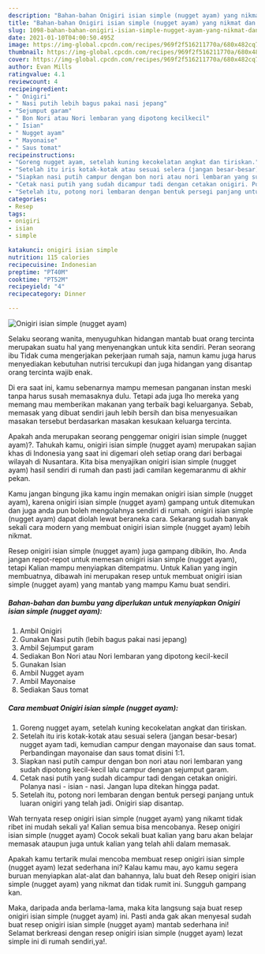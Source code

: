 ```yaml
---
description: "Bahan-bahan Onigiri isian simple (nugget ayam) yang nikmat dan Mudah Dibuat"
title: "Bahan-bahan Onigiri isian simple (nugget ayam) yang nikmat dan Mudah Dibuat"
slug: 1098-bahan-bahan-onigiri-isian-simple-nugget-ayam-yang-nikmat-dan-mudah-dibuat
date: 2021-01-10T04:00:50.495Z
image: https://img-global.cpcdn.com/recipes/969f2f516211770a/680x482cq70/onigiri-isian-simple-nugget-ayam-foto-resep-utama.jpg
thumbnail: https://img-global.cpcdn.com/recipes/969f2f516211770a/680x482cq70/onigiri-isian-simple-nugget-ayam-foto-resep-utama.jpg
cover: https://img-global.cpcdn.com/recipes/969f2f516211770a/680x482cq70/onigiri-isian-simple-nugget-ayam-foto-resep-utama.jpg
author: Evan Mills
ratingvalue: 4.1
reviewcount: 4
recipeingredient:
- " Onigiri"
- " Nasi putih lebih bagus pakai nasi jepang"
- "Sejumput garam"
- " Bon Nori atau Nori lembaran yang dipotong kecilkecil"
- " Isian"
- " Nugget ayam"
- " Mayonaise"
- " Saus tomat"
recipeinstructions:
- "Goreng nugget ayam, setelah kuning kecokelatan angkat dan tiriskan."
- "Setelah itu iris kotak-kotak atau sesuai selera (jangan besar-besar) nugget ayam tadi, kemudian campur dengan mayonaise dan saus tomat. Perbandingan mayonaise dan saus tomat disini 1:1."
- "Siapkan nasi putih campur dengan bon nori atau nori lembaran yang sudah dipotong kecil-kecil lalu campur dengan sejumput garam."
- "Cetak nasi putih yang sudah dicampur tadi dengan cetakan onigiri. Polanya nasi - isian - nasi. Jangan lupa ditekan hingga padat."
- "Setelah itu, potong nori lembaran dengan bentuk persegi panjang untuk luaran onigiri yang telah jadi. Onigiri siap disantap."
categories:
- Resep
tags:
- onigiri
- isian
- simple

katakunci: onigiri isian simple 
nutrition: 115 calories
recipecuisine: Indonesian
preptime: "PT40M"
cooktime: "PT52M"
recipeyield: "4"
recipecategory: Dinner

---
```



![Onigiri isian simple (nugget ayam)](https://img-global.cpcdn.com/recipes/969f2f516211770a/680x482cq70/onigiri-isian-simple-nugget-ayam-foto-resep-utama.jpg)

Selaku seorang wanita, menyuguhkan hidangan mantab buat orang tercinta merupakan suatu hal yang menyenangkan untuk kita sendiri. Peran seorang ibu Tidak cuma mengerjakan pekerjaan rumah saja, namun kamu juga harus menyediakan kebutuhan nutrisi tercukupi dan juga hidangan yang disantap orang tercinta wajib enak.

Di era  saat ini, kamu sebenarnya mampu memesan panganan instan meski tanpa harus susah memasaknya dulu. Tetapi ada juga lho mereka yang memang mau memberikan makanan yang terbaik bagi keluarganya. Sebab, memasak yang dibuat sendiri jauh lebih bersih dan bisa menyesuaikan masakan tersebut berdasarkan masakan kesukaan keluarga tercinta. 



Apakah anda merupakan seorang penggemar onigiri isian simple (nugget ayam)?. Tahukah kamu, onigiri isian simple (nugget ayam) merupakan sajian khas di Indonesia yang saat ini digemari oleh setiap orang dari berbagai wilayah di Nusantara. Kita bisa menyajikan onigiri isian simple (nugget ayam) hasil sendiri di rumah dan pasti jadi camilan kegemaranmu di akhir pekan.

Kamu jangan bingung jika kamu ingin memakan onigiri isian simple (nugget ayam), karena onigiri isian simple (nugget ayam) gampang untuk ditemukan dan juga anda pun boleh mengolahnya sendiri di rumah. onigiri isian simple (nugget ayam) dapat diolah lewat beraneka cara. Sekarang sudah banyak sekali cara modern yang membuat onigiri isian simple (nugget ayam) lebih nikmat.

Resep onigiri isian simple (nugget ayam) juga gampang dibikin, lho. Anda jangan repot-repot untuk memesan onigiri isian simple (nugget ayam), tetapi Kalian mampu menyiapkan ditempatmu. Untuk Kalian yang ingin membuatnya, dibawah ini merupakan resep untuk membuat onigiri isian simple (nugget ayam) yang mantab yang mampu Kamu buat sendiri.

<!--inarticleads1-->

##### Bahan-bahan dan bumbu yang diperlukan untuk menyiapkan Onigiri isian simple (nugget ayam):

1. Ambil  Onigiri
1. Gunakan  Nasi putih (lebih bagus pakai nasi jepang)
1. Ambil Sejumput garam
1. Sediakan  Bon Nori atau Nori lembaran yang dipotong kecil-kecil
1. Gunakan  Isian
1. Ambil  Nugget ayam
1. Ambil  Mayonaise
1. Sediakan  Saus tomat




<!--inarticleads2-->

##### Cara membuat Onigiri isian simple (nugget ayam):

1. Goreng nugget ayam, setelah kuning kecokelatan angkat dan tiriskan.
1. Setelah itu iris kotak-kotak atau sesuai selera (jangan besar-besar) nugget ayam tadi, kemudian campur dengan mayonaise dan saus tomat. Perbandingan mayonaise dan saus tomat disini 1:1.
1. Siapkan nasi putih campur dengan bon nori atau nori lembaran yang sudah dipotong kecil-kecil lalu campur dengan sejumput garam.
1. Cetak nasi putih yang sudah dicampur tadi dengan cetakan onigiri. Polanya nasi - isian - nasi. Jangan lupa ditekan hingga padat.
1. Setelah itu, potong nori lembaran dengan bentuk persegi panjang untuk luaran onigiri yang telah jadi. Onigiri siap disantap.




Wah ternyata resep onigiri isian simple (nugget ayam) yang nikamt tidak ribet ini mudah sekali ya! Kalian semua bisa mencobanya. Resep onigiri isian simple (nugget ayam) Cocok sekali buat kalian yang baru akan belajar memasak ataupun juga untuk kalian yang telah ahli dalam memasak.

Apakah kamu tertarik mulai mencoba membuat resep onigiri isian simple (nugget ayam) lezat sederhana ini? Kalau kamu mau, ayo kamu segera buruan menyiapkan alat-alat dan bahannya, lalu buat deh Resep onigiri isian simple (nugget ayam) yang nikmat dan tidak rumit ini. Sungguh gampang kan. 

Maka, daripada anda berlama-lama, maka kita langsung saja buat resep onigiri isian simple (nugget ayam) ini. Pasti anda gak akan menyesal sudah buat resep onigiri isian simple (nugget ayam) mantab sederhana ini! Selamat berkreasi dengan resep onigiri isian simple (nugget ayam) lezat simple ini di rumah sendiri,ya!.

